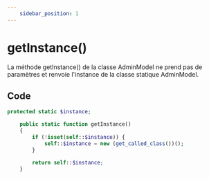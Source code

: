 ```yaml
---
    sidebar_position: 1
---
```


# getInstance()

La méthode getInstance() de la classe AdminModel ne prend pas de paramètres et renvoie l'instance de la classe statique AdminModel.

## Code

```php title="AdminModel.php"
protected static $instance;

    public static function getInstance()
    {
        if (!isset(self::$instance)) {
            self::$instance = new (get_called_class())();
        }

        return self::$instance;
    }
```